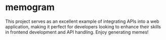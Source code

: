 # memogram
This project serves as an excellent example of integrating APIs into a web application, making it perfect for developers looking to enhance their skills in frontend development and API handling. Enjoy generating memes!
